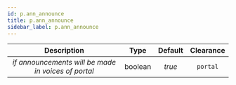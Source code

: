 ```yaml
---
id: p.ann_announce
title: p.ann_announce
sidebar_label: p.ann_announce
---
```


|                     Description                     |  Type   | Default | Clearance |
| :-------------------------------------------------: | :-----: | :-----: | :-------: |
| _if announcements will be made in voices of portal_ | boolean | _true_  | `portal`  |